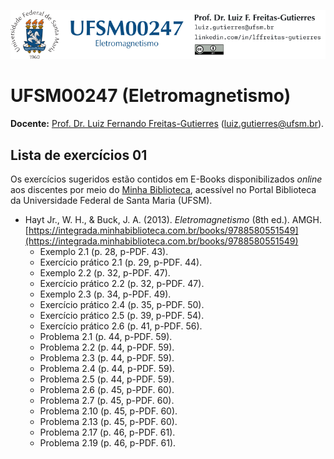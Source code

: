![](Header.png "UFSM-CT-DESP-UFSM00247")

# UFSM00247 (Eletromagnetismo)

**Docente:** [Prof. Dr. Luiz Fernando Freitas-Gutierres](https://www.linkedin.com/in/lffreitas-gutierres/) ([luiz.gutierres@ufsm.br](mailto:luiz.gutierres@ufsm.br)). 

## Lista de exercícios 01

Os exercícios sugeridos estão contidos em E-Books disponibilizados *online* aos discentes por meio do [Minha Biblioteca](https://portal.ufsm.br/biblioteca/leitor/minhaBiblioteca.html), acessível no Portal Biblioteca da Universidade Federal de Santa Maria (UFSM).

- Hayt Jr., W. H., & Buck, J. A. (2013). *Eletromagnetismo* (8th ed.). AMGH. [https://integrada.minhabiblioteca.com.br/books/9788580551549](https://integrada.minhabiblioteca.com.br/books/9788580551549)
    - Exemplo 2.1 (p. 28, p-PDF. 43).
    - Exercício prático 2.1 (p. 29, p-PDF. 44).
    - Exemplo 2.2 (p. 32, p-PDF. 47).
    - Exercício prático 2.2 (p. 32, p-PDF. 47).
    - Exemplo 2.3 (p. 34, p-PDF. 49).
    - Exercício prático 2.4 (p. 35, p-PDF. 50).
    - Exercício prático 2.5 (p. 39, p-PDF. 54).
    - Exercício prático 2.6 (p. 41, p-PDF. 56).
    - Problema 2.1 (p. 44, p-PDF. 59).
    - Problema 2.2 (p. 44, p-PDF. 59).
    - Problema 2.3 (p. 44, p-PDF. 59).
    - Problema 2.4 (p. 44, p-PDF. 59).
    - Problema 2.5 (p. 44, p-PDF. 59).
    - Problema 2.6 (p. 45, p-PDF. 60).
    - Problema 2.7 (p. 45, p-PDF. 60).
    - Problema 2.10 (p. 45, p-PDF. 60).
    - Problema 2.13 (p. 45, p-PDF. 60).
    - Problema 2.17 (p. 46, p-PDF. 61).
    - Problema 2.19 (p. 46, p-PDF. 61).

